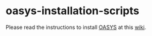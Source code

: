 # oasys-installation-scripts

Please read the instructions to install [OASYS](https://www.aps.anl.gov/Science/Scientific-Software/OASYS) at this [wiki](https://github.com/oasys-kit/oasys-installation-scripts/wiki).
